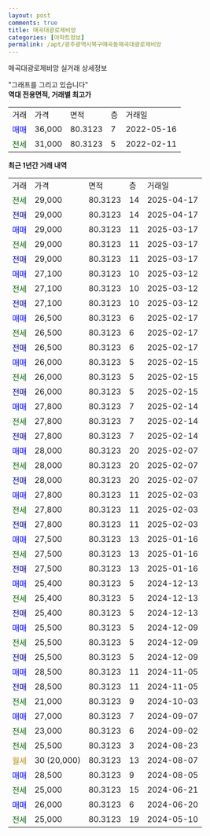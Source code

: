 ```yaml
---
layout: post
comments: true
title: 매곡대광로제비앙
categories: [아파트정보]
permalink: /apt/광주광역시북구매곡동매곡대광로제비앙
---
```


매곡대광로제비앙 실거래 상세정보

<script type="text/javascript">
  google.charts.load('current', {'packages':['line', 'corechart']});
  google.charts.setOnLoadCallback(drawChart);

  function drawChart() {
    var data = new google.visualization.DataTable();
    data.addColumn('date', '거래일');
    data.addColumn('number', "매매");
    data.addColumn('number', "전세");
    data.addColumn('number', "전매");

    data.addRows([[new Date(Date.parse("2025-04-17")), null, 29000, null], [new Date(Date.parse("2025-04-17")), null, null, 29000], [new Date(Date.parse("2025-03-17")), 29000, null, null], [new Date(Date.parse("2025-03-17")), null, 29000, null], [new Date(Date.parse("2025-03-17")), null, null, 29000], [new Date(Date.parse("2025-03-12")), 27100, null, null], [new Date(Date.parse("2025-03-12")), null, 27100, null], [new Date(Date.parse("2025-03-12")), null, null, 27100], [new Date(Date.parse("2025-02-17")), 26500, null, null], [new Date(Date.parse("2025-02-17")), null, 26500, null], [new Date(Date.parse("2025-02-17")), null, null, 26500], [new Date(Date.parse("2025-02-15")), 26000, null, null], [new Date(Date.parse("2025-02-15")), null, 26000, null], [new Date(Date.parse("2025-02-15")), null, null, 26000], [new Date(Date.parse("2025-02-14")), 27800, null, null], [new Date(Date.parse("2025-02-14")), null, 27800, null], [new Date(Date.parse("2025-02-14")), null, null, 27800], [new Date(Date.parse("2025-02-07")), 28000, null, null], [new Date(Date.parse("2025-02-07")), null, 28000, null], [new Date(Date.parse("2025-02-07")), null, null, 28000], [new Date(Date.parse("2025-02-03")), 27800, null, null], [new Date(Date.parse("2025-02-03")), null, 27800, null], [new Date(Date.parse("2025-02-03")), null, null, 27800], [new Date(Date.parse("2025-01-16")), 27500, null, null], [new Date(Date.parse("2025-01-16")), null, 27500, null], [new Date(Date.parse("2025-01-16")), null, null, 27500], [new Date(Date.parse("2024-12-13")), 25400, null, null], [new Date(Date.parse("2024-12-13")), null, 25400, null], [new Date(Date.parse("2024-12-13")), null, null, 25400], [new Date(Date.parse("2024-12-09")), 25500, null, null], [new Date(Date.parse("2024-12-09")), null, 25500, null], [new Date(Date.parse("2024-12-09")), null, null, 25500], [new Date(Date.parse("2024-11-05")), 28500, null, null], [new Date(Date.parse("2024-11-05")), null, null, 28500], [new Date(Date.parse("2024-10-03")), null, 21000, null], [new Date(Date.parse("2024-09-07")), 27000, null, null], [new Date(Date.parse("2024-09-02")), null, 23000, null], [new Date(Date.parse("2024-08-23")), null, 25500, null], [new Date(Date.parse("2024-08-07")), null, null, null], [new Date(Date.parse("2024-08-05")), 28500, null, null], [new Date(Date.parse("2024-06-21")), null, 25000, null], [new Date(Date.parse("2024-06-20")), 26000, null, null], [new Date(Date.parse("2024-05-10")), null, 25000, null]]);

    var options = {
      hAxis: {
        format: 'yyyy/MM/dd'
      },    
      lineWidth: 0,
      pointsVisible: true,    
      title: '최근 1년간 유형별 실거래가 분포',
      legend: { position: 'bottom' }
    };

    var formatter = new google.visualization.NumberFormat({pattern:'###,###'} );
    formatter.format(data, 1);
    formatter.format(data, 2);
    
    setTimeout(function() {
        var chart = new google.visualization.LineChart(document.getElementById('columnchart_material'));
        chart.draw(data, (options));
        document.getElementById('loading').style.display = 'none';
    }, 200);
  }
</script>


<div id="loading" style="z-index:20; display: block; margin-left: 0px">"그래프를 그리고 있습니다"</div>
<div id="columnchart_material" style="width: 95%; margin-left: 0px; display: block"></div>
<!-- contents start -->
<b>역대 전용면적, 거래별 최고가</b>
<table class="sortable">
    <tr>
      <td>거래</td>
      <td>가격</td>
      <td>면적</td>
      <td>층</td>
      <td>거래일</td>
    </tr>
        <tr>
          <td><a style="color: blue">매매</a></td>
          <td>36,000</td>
          <td>80.3123</td>
          <td>7</td>
          <td>2022-05-16</td>
        </tr>        
        <tr>
              <td><a style="color: darkgreen">전세</a></td>
              <td>31,000</td>
              <td>80.3123</td>
              <td>5</td>
              <td>2022-02-11</td>
            </tr>        
    
</table>

<b>최근 1년간 거래 내역</b>

<table class="sortable">
    <tr>
      <td>거래</td>
      <td>가격</td>
      <td>면적</td>
      <td>층</td>
      <td>거래일</td>
    </tr>
    <tr>
      <td><a style="color: darkgreen">전세</a></td>
      <td>29,000</td>
      <td>80.3123</td>
      <td>14</td>
      <td>2025-04-17</td>
    </tr>          <tr>
      <td><a style="color: darkblue">전매</a></td>
      <td>29,000</td>
      <td>80.3123</td>
      <td>14</td>
      <td>2025-04-17</td>
    </tr>          <tr>
      <td><a style="color: blue">매매</a></td>
      <td>29,000</td>
      <td>80.3123</td>
      <td>11</td>
      <td>2025-03-17</td>
    </tr>          <tr>
      <td><a style="color: darkgreen">전세</a></td>
      <td>29,000</td>
      <td>80.3123</td>
      <td>11</td>
      <td>2025-03-17</td>
    </tr>          <tr>
      <td><a style="color: darkblue">전매</a></td>
      <td>29,000</td>
      <td>80.3123</td>
      <td>11</td>
      <td>2025-03-17</td>
    </tr>          <tr>
      <td><a style="color: blue">매매</a></td>
      <td>27,100</td>
      <td>80.3123</td>
      <td>10</td>
      <td>2025-03-12</td>
    </tr>          <tr>
      <td><a style="color: darkgreen">전세</a></td>
      <td>27,100</td>
      <td>80.3123</td>
      <td>10</td>
      <td>2025-03-12</td>
    </tr>          <tr>
      <td><a style="color: darkblue">전매</a></td>
      <td>27,100</td>
      <td>80.3123</td>
      <td>10</td>
      <td>2025-03-12</td>
    </tr>          <tr>
      <td><a style="color: blue">매매</a></td>
      <td>26,500</td>
      <td>80.3123</td>
      <td>6</td>
      <td>2025-02-17</td>
    </tr>          <tr>
      <td><a style="color: darkgreen">전세</a></td>
      <td>26,500</td>
      <td>80.3123</td>
      <td>6</td>
      <td>2025-02-17</td>
    </tr>          <tr>
      <td><a style="color: darkblue">전매</a></td>
      <td>26,500</td>
      <td>80.3123</td>
      <td>6</td>
      <td>2025-02-17</td>
    </tr>          <tr>
      <td><a style="color: blue">매매</a></td>
      <td>26,000</td>
      <td>80.3123</td>
      <td>5</td>
      <td>2025-02-15</td>
    </tr>          <tr>
      <td><a style="color: darkgreen">전세</a></td>
      <td>26,000</td>
      <td>80.3123</td>
      <td>5</td>
      <td>2025-02-15</td>
    </tr>          <tr>
      <td><a style="color: darkblue">전매</a></td>
      <td>26,000</td>
      <td>80.3123</td>
      <td>5</td>
      <td>2025-02-15</td>
    </tr>          <tr>
      <td><a style="color: blue">매매</a></td>
      <td>27,800</td>
      <td>80.3123</td>
      <td>7</td>
      <td>2025-02-14</td>
    </tr>          <tr>
      <td><a style="color: darkgreen">전세</a></td>
      <td>27,800</td>
      <td>80.3123</td>
      <td>7</td>
      <td>2025-02-14</td>
    </tr>          <tr>
      <td><a style="color: darkblue">전매</a></td>
      <td>27,800</td>
      <td>80.3123</td>
      <td>7</td>
      <td>2025-02-14</td>
    </tr>          <tr>
      <td><a style="color: blue">매매</a></td>
      <td>28,000</td>
      <td>80.3123</td>
      <td>20</td>
      <td>2025-02-07</td>
    </tr>          <tr>
      <td><a style="color: darkgreen">전세</a></td>
      <td>28,000</td>
      <td>80.3123</td>
      <td>20</td>
      <td>2025-02-07</td>
    </tr>          <tr>
      <td><a style="color: darkblue">전매</a></td>
      <td>28,000</td>
      <td>80.3123</td>
      <td>20</td>
      <td>2025-02-07</td>
    </tr>          <tr>
      <td><a style="color: blue">매매</a></td>
      <td>27,800</td>
      <td>80.3123</td>
      <td>11</td>
      <td>2025-02-03</td>
    </tr>          <tr>
      <td><a style="color: darkgreen">전세</a></td>
      <td>27,800</td>
      <td>80.3123</td>
      <td>11</td>
      <td>2025-02-03</td>
    </tr>          <tr>
      <td><a style="color: darkblue">전매</a></td>
      <td>27,800</td>
      <td>80.3123</td>
      <td>11</td>
      <td>2025-02-03</td>
    </tr>          <tr>
      <td><a style="color: blue">매매</a></td>
      <td>27,500</td>
      <td>80.3123</td>
      <td>13</td>
      <td>2025-01-16</td>
    </tr>          <tr>
      <td><a style="color: darkgreen">전세</a></td>
      <td>27,500</td>
      <td>80.3123</td>
      <td>13</td>
      <td>2025-01-16</td>
    </tr>          <tr>
      <td><a style="color: darkblue">전매</a></td>
      <td>27,500</td>
      <td>80.3123</td>
      <td>13</td>
      <td>2025-01-16</td>
    </tr>          <tr>
      <td><a style="color: blue">매매</a></td>
      <td>25,400</td>
      <td>80.3123</td>
      <td>5</td>
      <td>2024-12-13</td>
    </tr>          <tr>
      <td><a style="color: darkgreen">전세</a></td>
      <td>25,400</td>
      <td>80.3123</td>
      <td>5</td>
      <td>2024-12-13</td>
    </tr>          <tr>
      <td><a style="color: darkblue">전매</a></td>
      <td>25,400</td>
      <td>80.3123</td>
      <td>5</td>
      <td>2024-12-13</td>
    </tr>          <tr>
      <td><a style="color: blue">매매</a></td>
      <td>25,500</td>
      <td>80.3123</td>
      <td>5</td>
      <td>2024-12-09</td>
    </tr>          <tr>
      <td><a style="color: darkgreen">전세</a></td>
      <td>25,500</td>
      <td>80.3123</td>
      <td>5</td>
      <td>2024-12-09</td>
    </tr>          <tr>
      <td><a style="color: darkblue">전매</a></td>
      <td>25,500</td>
      <td>80.3123</td>
      <td>5</td>
      <td>2024-12-09</td>
    </tr>          <tr>
      <td><a style="color: blue">매매</a></td>
      <td>28,500</td>
      <td>80.3123</td>
      <td>11</td>
      <td>2024-11-05</td>
    </tr>          <tr>
      <td><a style="color: darkblue">전매</a></td>
      <td>28,500</td>
      <td>80.3123</td>
      <td>11</td>
      <td>2024-11-05</td>
    </tr>          <tr>
      <td><a style="color: darkgreen">전세</a></td>
      <td>21,000</td>
      <td>80.3123</td>
      <td>9</td>
      <td>2024-10-03</td>
    </tr>          <tr>
      <td><a style="color: blue">매매</a></td>
      <td>27,000</td>
      <td>80.3123</td>
      <td>7</td>
      <td>2024-09-07</td>
    </tr>          <tr>
      <td><a style="color: darkgreen">전세</a></td>
      <td>23,000</td>
      <td>80.3123</td>
      <td>6</td>
      <td>2024-09-02</td>
    </tr>          <tr>
      <td><a style="color: darkgreen">전세</a></td>
      <td>25,500</td>
      <td>80.3123</td>
      <td>3</td>
      <td>2024-08-23</td>
    </tr>          <tr>
      <td><a style="color: darkgoldenrod">월세</a></td>
      <td>30 (20,000)</td>
      <td>80.3123</td>
      <td>13</td>
      <td>2024-08-07</td>
    </tr>          <tr>
      <td><a style="color: blue">매매</a></td>
      <td>28,500</td>
      <td>80.3123</td>
      <td>9</td>
      <td>2024-08-05</td>
    </tr>          <tr>
      <td><a style="color: darkgreen">전세</a></td>
      <td>25,000</td>
      <td>80.3123</td>
      <td>15</td>
      <td>2024-06-21</td>
    </tr>          <tr>
      <td><a style="color: blue">매매</a></td>
      <td>26,000</td>
      <td>80.3123</td>
      <td>6</td>
      <td>2024-06-20</td>
    </tr>          <tr>
      <td><a style="color: darkgreen">전세</a></td>
      <td>25,000</td>
      <td>80.3123</td>
      <td>19</td>
      <td>2024-05-10</td>
    </tr>      </table>
<!-- contents end -->    

